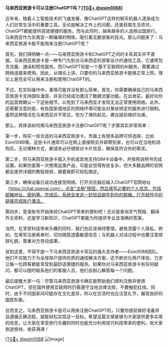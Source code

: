 **马来西亚旅游卡可以注册ChatGPT吗？[[TG💪+ @esim1088](https://t.me/s/esim1088)]**

近年来，随着人工智能技术的飞速发展，像ChatGPT这样的聊天机器人逐渐成为人们日常生活中的重要工具。无论是解决工作上的问题，还是获取生活资讯，ChatGPT都能提供高效便捷的服务。而与此同时，越来越多的人选择出国旅行，马来西亚作为东南亚一颗璀璨的明珠，吸引着无数游客的目光。那么问题来了：马来西亚旅游卡能不能用来注册ChatGPT呢？

首先，我们得明确一点——马来西亚旅游卡和ChatGPT之间的关系其实并不直接。马来西亚旅游卡是一种专门为到访马来西亚的游客设计的通信工具，它通常包含流量、通话和短信服务。而ChatGPT则是一个基于互联网的AI服务，需要通过网络连接来使用。因此，从理论上讲，只要你的马来西亚旅游卡能够正常上网，理论上是完全可以用来注册和使用ChatGPT的。

不过，在实际操作中，事情可能并没有那么简单。首先，你需要确保自己的马来西亚旅游卡支持国际漫游，并且已经成功激活了数据流量功能。在出发前，最好向你的运营商确认一下这些细节，以免到了马来西亚才发现无法正常使用网络。此外，还需要注意的是，有些国家或地区的网络环境可能会对某些特定的服务进行限制。虽然这种情况在马来西亚并不常见，但为了保险起见，建议提前做好功课。

那么，具体该如何用马来西亚旅游卡注册ChatGPT呢？步骤其实非常简单：

第一步，购买一张合适的马来西亚旅游卡。市面上有很多品牌可供选择，比如Esim1088等。这些卡片通常可以在网上直接购买并邮寄到家，也可以在当地机场购买。无论哪种方式，都请务必仔细核对卡片信息，确保其符合你的需求。

第二步，将马来西亚旅游卡插入手机或其他支持SIM卡设备中，并按照说明书完成设置。如果你是第一次使用这类产品，可能会觉得有些复杂，但大多数品牌的官网都会提供详细的教程视频，跟着做即可轻松搞定。

第三步，确保设备已成功连接至网络。打开浏览器后输入ChatGPT官网地址（https://chat.openai.com），点击“注册”按钮，然后填写必要的个人信息，包括邮箱地址、密码等。完成后，系统会发送一封验证邮件到你的邮箱，打开邮件中的链接完成账户激活。

第四步，登录账号开始体验ChatGPT带来的便利吧！无论是查询天气预报、翻译外文资料，还是学习新知识，ChatGPT都能为你提供专业且准确的答案。

当然，在享受科技带来乐趣的同时，我们也应该保持警惕，避免泄露个人隐私。例如，在填写注册表单时，切勿随意透露敏感信息；与机器人对话过程中也要注意措辞礼貌，尊重对方劳动成果。

说到这里，不得不提一下马来西亚旅游卡背后的强大支持者——Esim1088团队。他们不仅致力于为全球用户提供优质的通信解决方案，还不断优化用户体验，力求让每一位顾客都能享受到最舒适便捷的服务。如果你对马来西亚旅游卡有任何疑问，都可以随时联系他们的客服人员，他们会耐心解答每一个问题。

最后提醒大家一句：尽管马来西亚旅游卡确实能帮助我们顺利注册并使用ChatGPT，但在国外使用互联网时仍需遵守当地法律法规，不要触犯红线。同时，由于不同国家间可能存在文化差异，所以在交流时也应注意礼节，展现良好的国民形象。

总而言之，马来西亚旅游卡是可以用来注册ChatGPT的，只要你提前做好准备并且遵循正确流程，就能轻松实现这一目标。希望这篇文章能够为大家提供更多实用的信息，让大家在享受旅行乐趣的同时也能充分利用现代科技带来的便利。祝大家旅途愉快，收获满满！

[[TG💪+ @esim1088](https://t.me/s/esim1088) ![Image](https://i.postimg.cc/4NQfJmqS/Snipaste-2025-05-13-00-14-12.png)]